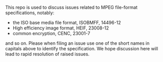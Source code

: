 This repo is used to discuss issues related to MPEG file-format specifications, notably:
* the ISO base media file format, ISOBMFF, 14496-12
* High efficiency image format, HEIF, 23008-12
* common encryption, CENC, 23001-7

and so on. Please when filing an issue use one of the short names in capitals above to identify the specification. We hope discussion here will lead to rapid resolution of raised issues.
